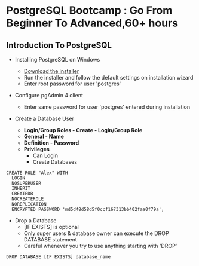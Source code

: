 # PostgreSQL Bootcamp : Go From Beginner To Advanced,60+ hours

## Introduction To PostgreSQL

- Installing PostgreSQL on Windows

  - [Download the installer](https://www.enterprisedb.com/downloads/postgres-postgresql-downloads)
  - Run the installer and follow the default settings on installation wizard
  - Enter root password for user 'postgres'

- Configure pgAdmin 4 client

  - Enter same password for user 'postgres' entered during installation

- Create a Database User
  - **Login/Group Roles - Create - Login/Group Role**
  - **General - Name**
  - **Definition - Password**
  - **Privileges**
    - Can Login
    - Create Databases

```
CREATE ROLE "Alex" WITH
  LOGIN
  NOSUPERUSER
  INHERIT
  CREATEDB
  NOCREATEROLE
  NOREPLICATION
  ENCRYPTED PASSWORD 'md5d48d58d5f0ccf167313bb402faa0f79a';
```

- Drop a Database
  - [IF EXISTS] is optional
  - Only super users & database owner can execute the DROP DATABASE statement
  - Careful whenever you try to use anything starting with 'DROP'

```
DROP DATABASE [IF EXISTS] database_name
```
